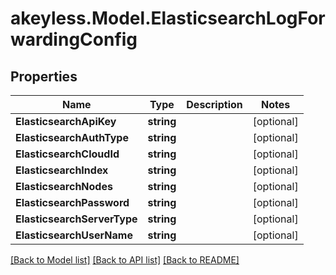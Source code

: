 # akeyless.Model.ElasticsearchLogForwardingConfig
## Properties

Name | Type | Description | Notes
------------ | ------------- | ------------- | -------------
**ElasticsearchApiKey** | **string** |  | [optional] 
**ElasticsearchAuthType** | **string** |  | [optional] 
**ElasticsearchCloudId** | **string** |  | [optional] 
**ElasticsearchIndex** | **string** |  | [optional] 
**ElasticsearchNodes** | **string** |  | [optional] 
**ElasticsearchPassword** | **string** |  | [optional] 
**ElasticsearchServerType** | **string** |  | [optional] 
**ElasticsearchUserName** | **string** |  | [optional] 

[[Back to Model list]](../README.md#documentation-for-models) [[Back to API list]](../README.md#documentation-for-api-endpoints) [[Back to README]](../README.md)

